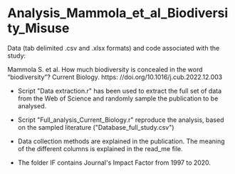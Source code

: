 # Analysis_Mammola_et_al_Biodiversity_Misuse

Data (tab delimited .csv and .xlsx formats) and code associated with the study:

Mammola S. et al. How much biodiversity is concealed in the word “biodiversity”? Current Biology. https: //doi.org/10.1016/j.cub.2022.12.003

- Script "Data extraction.r" has been used to extract the full set of data from the Web of Science and randomly sample the publication to be analysed.

- Script "Full_analysis_Current_Biology.r" reproduce the analysis, based on the sampled literature ("Database_full_study.csv")

- Data collection methods are explained in the publication. The meaning of the different columns is explained in the read_me file.

- The folder IF contains Journal's Impact Factor from 1997 to 2020.
